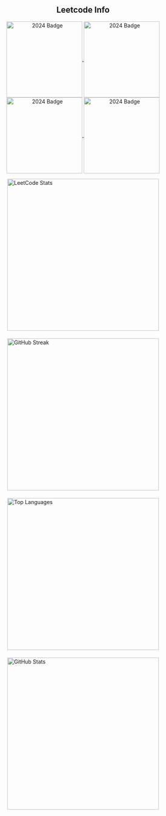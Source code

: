 <div align="center">
  <!-- Uncomment the section below to include the snake animation -->
  <!-- 
  <h2>🐍 Contributions 🐍</h2>
  <img alt="snake eating my contributions" src="https://raw.githubusercontent.com/salesp07/salesp07/output/github-contribution-grid-snake.svg" />
  -->
</div>

<h2 align="center">Leetcode Info</h2>  
<p align="center">
  <a href="https://leetcode.com/u/ChinmayBhattt/" target="_blank">
    <img align="center" src="https://leetcode.com/static/images/badges/2024/gif/2024-02.gif" alt="2024 Badge" height="200" width="200" />
  </a>
  <a href="https://leetcode.com/u/ChinmayBhattt/" target="_blank">
    <img align="center" src="https://leetcode.com/static/images/badges/2024/gif/2024-03.gif" alt="2024 Badge" height="200" width="200" />
  </a>
  <a href="https://leetcode.com/u/ChinmayBhattt/" target="_blank">
    <img align="center" src="https://assets.leetcode.com/static_assets/marketing/2024-200.gif" alt="2024 Badge" height="200" width="200" />
  </a>
  <a href="https://leetcode.com/u/ChinmayBhattt/" target="_blank">
    <img align="center" src="https://assets.leetcode.com/static_assets/marketing/2024-100.gif" alt="2024 Badge" height="200" width="200" />
  </a>
</p>

<!-- Main Content Section (Side by Side Layout) -->
<div style="display: flex; justify-content: center; gap: 20px; flex-wrap: wrap;">
  <!-- Scoring heatmap -->
  <img src="https://leetcard.jacoblin.cool/ChinmayBhattt?theme=radical&font=ABeeZee&ext=heatmap" alt="LeetCode Stats" width="400" />

  <!-- Total contributions/current streaks -->
  <a href="https://git.io/streak-stats">
    <img width="400" src="https://github-readme-stats.vercel.app/api?username=ChinmayBhattt&theme=nightowl&show_icons=true&hide_border=true&count_private=true" alt="GitHub Streak" />
  </a>

  <!-- Most used languages -->
  <img width="400" src="https://github-readme-stats.vercel.app/api/top-langs/?username=ChinmayBhattt&show=HTML&langs_count=8&layout=compact&theme=react&border_radius=10" alt="Top Languages" />

  <!-- Current stats -->
  <img width="400" src="https://github-readme-stats.vercel.app/api?username=ChinmayBhattt&show_icons=true&theme=react&rank_icon=github&border_radius=10" alt="GitHub Stats" />
</div>
